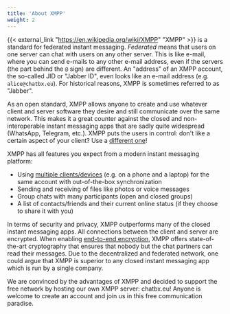 ```yaml
---
title: 'About XMPP'
weight: 2
---
```


{{< external_link "https://en.wikipedia.org/wiki/XMPP" "XMPP" >}} is a standard for federated instant messaging. *Federated* means that users on one server can chat with users on any other server. This is like e-mail, where you can send e-mails to any other e-mail address, even if the servers (the part behind the `@` sign) are different. An "address" of an XMPP account, the so-called JID or "Jabber ID", even looks like an e-mail address (e.g. `alice@chatbx.eu`). For historical reasons, XMPP is sometimes referred to as "Jabber".

As an open standard, XMPP allows anyone to create and use whatever client and server software they desire and still communicate over the same network. This makes it a great counter against the closed and non-interoperable instant messaging apps that are sadly quite widespread (WhatsApp, Telegram, etc.). XMPP puts the users in control: don't like a certain aspect of your client? Use a [different one](../clients/)!

XMPP has all features you expect from a modern instant messaging platform:
- Using [multiple clients/devices](../multi_client/) (e.g. on a phone and a laptop) for the same account with out-of-the-box synchronization
- Sending and receiving of files like photos or voice messages
- Group chats with many participants (open and closed groups)
- A list of contacts/friends and their current online status (if they choose to share it with you)

In terms of security and privacy, XMPP outperforms many of the closed instant messaging apps. All connections between the client and server are encrypted. When enabling [end-to-end encryption](../omemo/), XMPP offers state-of-the-art cryptography that ensures that nobody but the chat partners can read their messages. Due to the decentralized and federated network, one could argue that XMPP is superior to any closed instant messaging app which is run by a single company.

We are convinced by the advantages of XMPP and decided to support the free network by hosting our own XMPP server: chatbx.eu! Anyone is welcome to create an account and join us in this free communication paradise.
